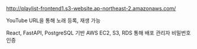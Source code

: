 http://playlist-frontend1.s3-website.ap-northeast-2.amazonaws.com/

YouTube URL을 통해 노래 등록, 재생 가능

React, FastAPI, PostgreSQL 기반
AWS EC2, S3, RDS 통해 배포
관리자 비밀번호 인증
